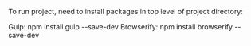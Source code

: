 To run project, need to install packages in top level of project directory:

Gulp: npm install gulp --save-dev
Browserify:  npm install browserify --save-dev
